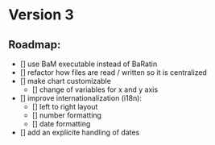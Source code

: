 # Version 3

## Roadmap:

- [] use BaM executable instead of BaRatin
- [] refactor how files are read / written so it is centralized
- [] make chart customizable
    - [] change of variables for x and y axis
- [] improve internationalization (i18n):
    - [] left to right layout
    - [] number formatting
    - [] date formatting
- [] add an explicite handling of dates

